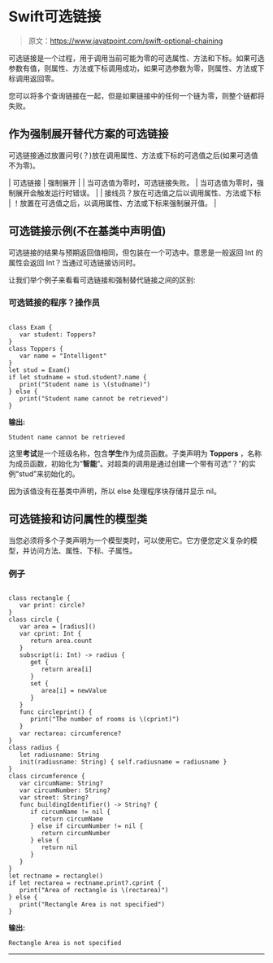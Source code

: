 # Swift可选链接

> 原文：<https://www.javatpoint.com/swift-optional-chaining>

可选链接是一个过程，用于调用当前可能为零的可选属性、方法和下标。如果可选参数有值，则属性、方法或下标调用成功，如果可选参数为零，则属性、方法或下标调用返回零。

您可以将多个查询链接在一起，但是如果链接中的任何一个链为零，则整个链都将失败。

## 作为强制展开替代方案的可选链接

可选链接通过放置问号(？)放在调用属性、方法或下标的可选值之后(如果可选值不为零)。

| 可选链接 | 强制展开 |
| 当可选值为零时，可选链接失败。 | 当可选值为零时，强制展开会触发运行时错误。 |
| 接线员？放在可选值之后以调用属性、方法或下标 | ！放置在可选值之后，以调用属性、方法或下标来强制展开值。 |

## 可选链接示例(不在基类中声明值)

可选链接的结果与预期返回值相同，但包装在一个可选中。意思是一般返回 Int 的属性会返回 Int？当通过可选链接访问时。

让我们举个例子来看看可选链接和强制替代链接之间的区别:

### 可选链接的程序？操作员

```

class Exam {
   var student: Toppers?
}
class Toppers {
   var name = "Intelligent"
}
let stud = Exam()
if let studname = stud.student?.name {
   print("Student name is \(studname)")
} else {
   print("Student name cannot be retrieved")
}

```

**输出:**

```
Student name cannot be retrieved 

```

这里**考试**是一个班级名称，包含**学生**作为成员函数。子类声明为 **Toppers** ，名称为成员函数，初始化为“**智能**”。对超类的调用是通过创建一个带有可选“？”的实例“stud”来初始化的。

因为该值没有在基类中声明，所以 else 处理程序块存储并显示 nil。

## 可选链接和访问属性的模型类

当您必须将多个子类声明为一个模型类时，可以使用它。它方便您定义复杂的模型，并访问方法、属性、下标、子属性。

### 例子

```

class rectangle {
   var print: circle?
}
class circle {
   var area = [radius]()
   var cprint: Int {
      return area.count
   }
   subscript(i: Int) -> radius {
      get {
         return area[i]
      }
      set {
         area[i] = newValue
      }
   }
   func circleprint() {
      print("The number of rooms is \(cprint)")
   }
   var rectarea: circumference?
}
class radius {
   let radiusname: String
   init(radiusname: String) { self.radiusname = radiusname }
}
class circumference {
   var circumName: String?
   var circumNumber: String?
   var street: String?
   func buildingIdentifier() -> String? {
      if circumName != nil {
         return circumName
      } else if circumNumber != nil {
         return circumNumber
      } else {
         return nil
      }
   }
}
let rectname = rectangle()
if let rectarea = rectname.print?.cprint {
   print("Area of rectangle is \(rectarea)")
} else {
   print("Rectangle Area is not specified")
}

```

**输出:**

```
Rectangle Area is not specified

```

* * *